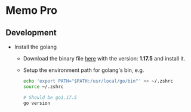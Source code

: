 # Memo Pro

## Development

* Install the golang
  * Download the binary file [here](https://go.dev/dl/) with the version: **1.17.5** and install it.
  * Setup the environment path for golang's bin, e.g.

    ```bash
    echo 'export PATH="$PATH:/usr/local/go/bin"' >> ~/.zshrc
    source ~/.zshrc

    # Should be go1.17.5
    go version
    ```
